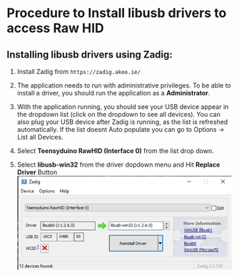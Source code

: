 # Procedure to Install libusb drivers to access Raw HID 

<!-- ## Working With Building Cables
The SSS2 Interface App must be run in Python 3.4. The file SSS2-Interface.py should be opened with Python 3.4 to run. If you are developing files for the different cables, please be sure to set the Universal Flag to True (```UNIVERSAL = True```).
Be sure to commit and Sync all new files to Githup after each development. -->

## Installing libusb drivers using Zadig:
1. Install Zadig from ```https://zadig.akeo.ie/```
   
2. The application needs to run with administrative privileges. To be able to install a driver, you should run the application as a **Administrator**.
3. With the application running, you should see your USB device appear in the dropdown list (click on the dropdown to see all devices).
You can also plug your USB device after Zadig is running, as the list is refreshed automatically. If the list doesnt Auto populate you can go to Options -> List all Devices.

4. Select **Teensyduino RawHID (Interface 0)** from the list drop down.
5. Select **libusb-win32** from the driver dopdown menu and Hit **Replace Driver** Button
      ![Zadig Image](Zadig_1.PNG)

